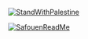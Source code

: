 [![StandWithPalestine](https://raw.githubusercontent.com/Safouene1/support-palestine-banner/master/StandWithPalestine.svg)]([https://github.com/Safouene1/support-palestine-banner](https://palestinecampaign.org/))



[![SafouenReadMe](https://github.com/Safouene1/Safouene1/assets/22036449/559d25af-be58-4f19-b5ef-548cd4a4a474)](https://safouen.com/)
